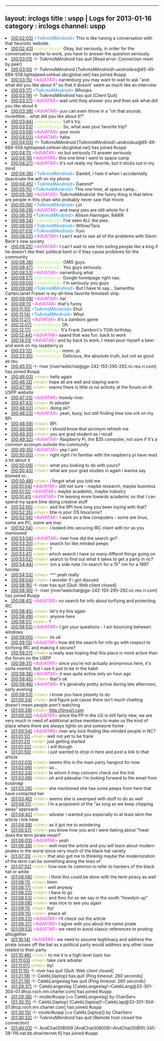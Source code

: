 
---
layout: irclogs
title : uspp | Logs for 2013-01-16
category : irclogs
channel: uspp
---
<li class="logitem"><a href="#00:02:03" name="00:02:03" class="time">[00:02:03]</a> <span class="person" style="color:#098ae1">&lt;ToArmsMAndroid&gt;</span> This is like having a conversation with that heuristic website. </li>
<li class="logitem"><a href="#00:02:43" name="00:02:43" class="time">[00:02:43]</a> <span class="person" style="color:#a8ec6e">&lt;narrenburg&gt;</span> Okay, but seriously, in order for the conversation starter to work, you have to answer the question seriously. </li>
<li class="logitem"><a href="#00:03:01" name="00:03:01" class="time">[00:03:01]</a> -!- <span class="quit">ToArmsMAndroid</span> has quit [Read error: Connection reset by peer] </li>
<li class="logitem"><a href="#00:03:10" name="00:03:10" class="time">[00:03:10]</a> -!- <span class="join">ToArmsMAndroid</span> [ToArmsMAndroid!~androidus@65-49-684-558.lightspeed.oshkwi.sbcglobal.net] has joined #uspp </li>
<li class="logitem"><a href="#00:03:15" name="00:03:15" class="time">[00:03:15]</a> <span class="person" style="color:#f51bf7">&lt;AdVATAR&gt;</span> narrenburg you may want to wait to ask "and what did you like about it" so that it doesnt' seem as much like an interview </li>
<li class="logitem"><a href="#00:03:17" name="00:03:17" class="time">[00:03:17]</a> <span class="person" style="color:#098ae1">&lt;ToArmsMAndroid&gt;</span> Whoops. </li>
<li class="logitem"><a href="#00:03:19" name="00:03:19" class="time">[00:03:19]</a> -!- <span class="quit">ToArmsMAndroid</span> has quit [Client Quit] </li>
<li class="logitem"><a href="#00:03:27" name="00:03:27" class="time">[00:03:27]</a> <span class="person" style="color:#f51bf7">&lt;AdVATAR&gt;</span> wait until they answer you and then ask what did you like about it </li>
<li class="logitem"><a href="#00:03:39" name="00:03:39" class="time">[00:03:39]</a> <span class="person" style="color:#f51bf7">&lt;AdVATAR&gt;</span> yuo can even throw in a "oh that sounds incredible... what did you like about it?" </li>
<li class="logitem"><a href="#00:03:44" name="00:03:44" class="time">[00:03:44]</a> <span class="person" style="color:#a8ec6e">&lt;narrenburg&gt;</span> Let's try. </li>
<li class="logitem"><a href="#00:03:53" name="00:03:53" class="time">[00:03:53]</a> <span class="person" style="color:#a8ec6e">&lt;narrenburg&gt;</span> So, what was your favorite trip? </li>
<li class="logitem"><a href="#00:03:59" name="00:03:59" class="time">[00:03:59]</a> <span class="person" style="color:#f51bf7">&lt;AdVATAR&gt;</span> your mom </li>
<li class="logitem"><a href="#00:04:02" name="00:04:02" class="time">[00:04:02]</a> <span class="person" style="color:#f51bf7">&lt;AdVATAR&gt;</span> haha </li>
<li class="logitem"><a href="#00:04:03" name="00:04:03" class="time">[00:04:03]</a> -!- <span class="join">ToArmsMAndroid</span> [ToArmsMAndroid!~androidus@65-49-684-558.lightspeed.oshkwi.sbcglobal.net] has joined #uspp </li>
<li class="logitem"><a href="#00:04:11" name="00:04:11" class="time">[00:04:11]</a> <span class="person" style="color:#f51bf7">&lt;AdVATAR&gt;</span> no but seriously I'll answer seriously </li>
<li class="logitem"><a href="#00:04:19" name="00:04:19" class="time">[00:04:19]</a> <span class="person" style="color:#f51bf7">&lt;AdVATAR&gt;</span> this one time I went to space camp </li>
<li class="logitem"><a href="#00:04:27" name="00:04:27" class="time">[00:04:27]</a> <span class="person" style="color:#f51bf7">&lt;AdVATAR&gt;</span> it's not really my favorite, but it sticks out in my mind </li>
<li class="logitem"><a href="#00:04:38" name="00:04:38" class="time">[00:04:38]</a> <span class="person" style="color:#098ae1">&lt;ToArmsMAndroid&gt;</span> Damkit, I hate it when I accidentally deactivate the wifi on my phone. </li>
<li class="logitem"><a href="#00:04:45" name="00:04:45" class="time">[00:04:45]</a> <span class="person" style="color:#098ae1">&lt;ToArmsMAndroid&gt;</span> Dammit* </li>
<li class="logitem"><a href="#00:05:15" name="00:05:15" class="time">[00:05:15]</a> <span class="person" style="color:#098ae1">&lt;ToArmsMAndroid&gt;</span> This one time, at space camp... </li>
<li class="logitem"><a href="#00:05:39" name="00:05:39" class="time">[00:05:39]</a> <span class="person" style="color:#f51bf7">&lt;AdVATAR&gt;</span> ToArmsMAndroid: the funny thing is that tehre are people in this chan who probably never saw that movie </li>
<li class="logitem"><a href="#00:05:59" name="00:05:59" class="time">[00:05:59]</a> <span class="person" style="color:#098ae1">&lt;ToArmsMAndroid&gt;</span> Lol </li>
<li class="logitem"><a href="#00:06:29" name="00:06:29" class="time">[00:06:29]</a> <span class="person" style="color:#f51bf7">&lt;AdVATAR&gt;</span> and many pies are still whole for it </li>
<li class="logitem"><a href="#00:06:31" name="00:06:31" class="time">[00:06:31]</a> <span class="person" style="color:#098ae1">&lt;ToArmsMAndroid&gt;</span> Allison Hannigan. RAWR </li>
<li class="logitem"><a href="#00:06:34" name="00:06:34" class="time">[00:06:34]</a> <span class="person" style="color:#a8ec6e">&lt;narrenburg&gt;</span> I've seen ALL the pies. </li>
<li class="logitem"><a href="#00:06:50" name="00:06:50" class="time">[00:06:50]</a> <span class="person" style="color:#098ae1">&lt;ToArmsMAndroid&gt;</span> Willow/Tara  </li>
<li class="logitem"><a href="#00:07:03" name="00:07:03" class="time">[00:07:03]</a> <span class="person" style="color:#098ae1">&lt;ToArmsMAndroid&gt;</span> Yum </li>
<li class="logitem"><a href="#00:08:02" name="00:08:02" class="time">[00:08:02]</a> <span class="person" style="color:#f51bf7">&lt;AdVATAR&gt;</span> I can't wait to see all of the problems with Glenn Beck's new society </li>
<li class="logitem"><a href="#00:08:25" name="00:08:25" class="time">[00:08:25]</a> <span class="person" style="color:#f51bf7">&lt;AdVATAR&gt;</span> I can't wait to see him exiling people like a king if he doesn't like their political bent or if they cause problems for the community </li>
<li class="logitem"><a href="#00:08:38" name="00:08:38" class="time">[00:08:38]</a> <span class="person" style="color:#a8ec6e">&lt;narrenburg&gt;</span> OMG guys. </li>
<li class="logitem"><a href="#00:08:47" name="00:08:47" class="time">[00:08:47]</a> <span class="person" style="color:#a8ec6e">&lt;narrenburg&gt;</span> You guys seriously. </li>
<li class="logitem"><a href="#00:08:53" name="00:08:53" class="time">[00:08:53]</a> <span class="person" style="color:#f51bf7">&lt;AdVATAR&gt;</span> narrenburg what </li>
<li class="logitem"><a href="#00:08:57" name="00:08:57" class="time">[00:08:57]</a> <span class="person" style="color:#a8ec6e">&lt;narrenburg&gt;</span> Google homepage right nao. </li>
<li class="logitem"><a href="#00:09:00" name="00:09:00" class="time">[00:09:00]</a> <span class="person" style="color:#a8ec6e">&lt;narrenburg&gt;</span> I'm seriously you guys. </li>
<li class="logitem"><a href="#00:09:08" name="00:09:08" class="time">[00:09:08]</a> <span class="person" style="color:#098ae1">&lt;ToArmsMAndroid&gt;</span> But I have to say... Samantha Carter/Janet Fraiser is my all-time favorite femslash ship. </li>
<li class="logitem"><a href="#00:09:09" name="00:09:09" class="time">[00:09:09]</a> <span class="person" style="color:#f51bf7">&lt;AdVATAR&gt;</span> ha! </li>
<li class="logitem"><a href="#00:09:11" name="00:09:11" class="time">[00:09:11]</a> <span class="person" style="color:#f51bf7">&lt;AdVATAR&gt;</span> that's funny </li>
<li class="logitem"><a href="#00:11:10" name="00:11:10" class="time">[00:11:10]</a> <span class="person" style="color:#098ae1">&lt;ToArmsMAndroid&gt;</span> Ehut </li>
<li class="logitem"><a href="#00:11:14" name="00:11:14" class="time">[00:11:14]</a> <span class="person" style="color:#098ae1">&lt;ToArmsMAndroid&gt;</span> Whut </li>
<li class="logitem"><a href="#00:11:27" name="00:11:27" class="time">[00:11:27]</a> <span class="person" style="color:#f51bf7">&lt;AdVATAR&gt;</span> it's a zamboni game </li>
<li class="logitem"><a href="#00:12:07" name="00:12:07" class="time">[00:12:07]</a> <span class="person" style="color:#a8ec6e">&lt;narrenburg&gt;</span> Oh. </li>
<li class="logitem"><a href="#00:12:17" name="00:12:17" class="time">[00:12:17]</a> <span class="person" style="color:#a8ec6e">&lt;narrenburg&gt;</span> It's Frank Zamboni's 112th birthday. </li>
<li class="logitem"><a href="#00:12:44" name="00:12:44" class="time">[00:12:44]</a> <span class="person" style="color:#f51bf7">&lt;AdVATAR&gt;</span> aaand that was fun.  back to work </li>
<li class="logitem"><a href="#00:14:51" name="00:14:51" class="time">[00:14:51]</a> <span class="person" style="color:#f51bf7">&lt;AdVATAR&gt;</span> and by back to work, I mean pour myself a beer and work on my raspberry pi </li>
<li class="logitem"><a href="#00:23:12" name="00:23:12" class="time">[00:23:12]</a> <span class="person" style="color:#a8ec6e">&lt;narrenburg&gt;</span> mmm. pi. </li>
<li class="logitem"><a href="#00:23:35" name="00:23:35" class="time">[00:23:35]</a> <span class="person" style="color:#a8ec6e">&lt;narrenburg&gt;</span> Delicious, the absolute truth, but not as good as tau. </li>
<li class="logitem"><a href="#00:45:51" name="00:45:51" class="time">[00:45:51]</a> -!- <span class="join">river</span> [river!webchat@gje-242-155-295-292.nc.res.rr.com] has joined #uspp </li>
<li class="logitem"><a href="#00:46:03" name="00:46:03" class="time">[00:46:03]</a> <span class="person" style="color:#a5b030">&lt;river&gt;</span> hello again </li>
<li class="logitem"><a href="#00:46:12" name="00:46:12" class="time">[00:46:12]</a> <span class="person" style="color:#a5b030">&lt;river&gt;</span> hope all are well and staying warm </li>
<li class="logitem"><a href="#00:47:19" name="00:47:19" class="time">[00:47:19]</a> <span class="person" style="color:#a5b030">&lt;river&gt;</span> seems there is little or no activity  at the forum on th USPP website </li>
<li class="logitem"><a href="#00:47:33" name="00:47:33" class="time">[00:47:33]</a> <span class="person" style="color:#f51bf7">&lt;AdVATAR&gt;</span> howdy river </li>
<li class="logitem"><a href="#00:47:43" name="00:47:43" class="time">[00:47:43]</a> <span class="person" style="color:#a5b030">&lt;river&gt;</span> hi advatar </li>
<li class="logitem"><a href="#00:48:02" name="00:48:02" class="time">[00:48:02]</a> <span class="person" style="color:#a5b030">&lt;river&gt;</span> doing ok? </li>
<li class="logitem"><a href="#00:48:23" name="00:48:23" class="time">[00:48:23]</a> <span class="person" style="color:#f51bf7">&lt;AdVATAR&gt;</span> yeah, busy, but still finding time tow ork on my RPi </li>
<li class="logitem"><a href="#00:48:59" name="00:48:59" class="time">[00:48:59]</a> <span class="person" style="color:#a5b030">&lt;river&gt;</span> RPi </li>
<li class="logitem"><a href="#00:49:08" name="00:49:08" class="time">[00:49:08]</a> <span class="person" style="color:#a5b030">&lt;river&gt;</span> i should know that acronym refresh me </li>
<li class="logitem"><a href="#00:49:20" name="00:49:20" class="time">[00:49:20]</a> <span class="person" style="color:#a5b030">&lt;river&gt;</span> you are grad student as i recall </li>
<li class="logitem"><a href="#00:49:32" name="00:49:32" class="time">[00:49:32]</a> <span class="person" style="color:#f51bf7">&lt;AdVATAR&gt;</span> Raspberry Pi, the $35 computer, not sure if it's a common acronym outside the community  </li>
<li class="logitem"><a href="#00:49:35" name="00:49:35" class="time">[00:49:35]</a> <span class="person" style="color:#f51bf7">&lt;AdVATAR&gt;</span> yep I am! </li>
<li class="logitem"><a href="#00:50:00" name="00:50:00" class="time">[00:50:00]</a> <span class="person" style="color:#a5b030">&lt;river&gt;</span> right right i'm familiar with the raspberry pi have read a lot about it </li>
<li class="logitem"><a href="#00:50:09" name="00:50:09" class="time">[00:50:09]</a> <span class="person" style="color:#a5b030">&lt;river&gt;</span> what you looking to do with yours? </li>
<li class="logitem"><a href="#00:50:43" name="00:50:43" class="time">[00:50:43]</a> <span class="person" style="color:#a5b030">&lt;river&gt;</span> what are your grad studies in again i wanna say biomed or... </li>
<li class="logitem"><a href="#00:50:48" name="00:50:48" class="time">[00:50:48]</a> <span class="person" style="color:#a5b030">&lt;river&gt;</span> i forgot what you told me </li>
<li class="logitem"><a href="#00:51:04" name="00:51:04" class="time">[00:51:04]</a> <span class="person" style="color:#f51bf7">&lt;AdVATAR&gt;</span> still not sure - maybe research, maybe business </li>
<li class="logitem"><a href="#00:51:12" name="00:51:12" class="time">[00:51:12]</a> <span class="person" style="color:#f51bf7">&lt;AdVATAR&gt;</span> maybe academic, maybe industry </li>
<li class="logitem"><a href="#00:51:41" name="00:51:41" class="time">[00:51:41]</a> <span class="person" style="color:#f51bf7">&lt;AdVATAR&gt;</span> I'm leaning more towards academic so that I can spend my spare time doing creative stuff </li>
<li class="logitem"><a href="#00:52:00" name="00:52:00" class="time">[00:52:00]</a> <span class="person" style="color:#a5b030">&lt;river&gt;</span> and the RPi how long you been toying with that? </li>
<li class="logitem"><a href="#00:52:35" name="00:52:35" class="time">[00:52:35]</a> <span class="person" style="color:#a5b030">&lt;river&gt;</span> btw is your OS linux/unix? </li>
<li class="logitem"><a href="#00:52:54" name="00:52:54" class="time">[00:52:54]</a> <span class="person" style="color:#f51bf7">&lt;AdVATAR&gt;</span> I work on a few computers - some are linux, some are PC, some are mac </li>
<li class="logitem"><a href="#00:52:54" name="00:52:54" class="time">[00:52:54]</a> <span class="person" style="color:#a5b030">&lt;river&gt;</span> i looked into securing IRC client with tor as you mentioned </li>
<li class="logitem"><a href="#00:53:04" name="00:53:04" class="time">[00:53:04]</a> <span class="person" style="color:#f51bf7">&lt;AdVATAR&gt;</span> river how did the search go? </li>
<li class="logitem"><a href="#00:53:20" name="00:53:20" class="time">[00:53:20]</a> <span class="person" style="color:#a5b030">&lt;river&gt;</span> search for like minded peeps </li>
<li class="logitem"><a href="#00:53:25" name="00:53:25" class="time">[00:53:25]</a> <span class="person" style="color:#a5b030">&lt;river&gt;</span> ? </li>
<li class="logitem"><a href="#00:53:41" name="00:53:41" class="time">[00:53:41]</a> <span class="person" style="color:#a5b030">&lt;river&gt;</span> which search i have so many differnt things going on  </li>
<li class="logitem"><a href="#00:53:52" name="00:53:52" class="time">[00:53:52]</a> <span class="person" style="color:#a5b030">&lt;river&gt;</span> search to find out what it takes to get a party in nc? </li>
<li class="logitem"><a href="#00:54:44" name="00:54:44" class="time">[00:54:44]</a> <span class="person" style="color:#a5b030">&lt;river&gt;</span> (on a side note i'm search for a 15" rim for a 1997 honda) </li>
<li class="logitem"><a href="#00:54:53" name="00:54:53" class="time">[00:54:53]</a> <span class="person" style="color:#a5b030">&lt;river&gt;</span> ^^^ yeah really </li>
<li class="logitem"><a href="#00:58:04" name="00:58:04" class="time">[00:58:04]</a> <span class="person" style="color:#a5b030">&lt;river&gt;</span> i wonder if i got discoed </li>
<li class="logitem"><a href="#00:58:16" name="00:58:16" class="time">[00:58:16]</a> -!- <span class="quit">river</span> has quit [Quit: Web client closed] </li>
<li class="logitem"><a href="#00:58:30" name="00:58:30" class="time">[00:58:30]</a> -!- <span class="join">river</span> [river!webchat@gje-242-155-295-292.nc.res.rr.com] has joined #uspp </li>
<li class="logitem"><a href="#00:58:41" name="00:58:41" class="time">[00:58:41]</a> <span class="person" style="color:#f51bf7">&lt;AdVATAR&gt;</span> no search for info about torifying and protecting IRC </li>
<li class="logitem"><a href="#00:58:45" name="00:58:45" class="time">[00:58:45]</a> <span class="person" style="color:#a5b030">&lt;river&gt;</span> let's try this again </li>
<li class="logitem"><a href="#00:58:49" name="00:58:49" class="time">[00:58:49]</a> <span class="person" style="color:#a5b030">&lt;river&gt;</span> anyone here </li>
<li class="logitem"><a href="#00:58:51" name="00:58:51" class="time">[00:58:51]</a> <span class="person" style="color:#a5b030">&lt;river&gt;</span> ? </li>
<li class="logitem"><a href="#00:58:53" name="00:58:53" class="time">[00:58:53]</a> <span class="person" style="color:#f51bf7">&lt;AdVATAR&gt;</span> I got your questions - I am bouncing between windows </li>
<li class="logitem"><a href="#00:59:00" name="00:59:00" class="time">[00:59:00]</a> <span class="person" style="color:#a5b030">&lt;river&gt;</span> its ok </li>
<li class="logitem"><a href="#00:59:13" name="00:59:13" class="time">[00:59:13]</a> <span class="person" style="color:#f51bf7">&lt;AdVATAR&gt;</span> how did the search for info go with respect to torifying IRC and making it secure? </li>
<li class="logitem"><a href="#00:59:27" name="00:59:27" class="time">[00:59:27]</a> <span class="person" style="color:#a5b030">&lt;river&gt;</span> u really was hoping that this place is more active than the forum on the USPP </li>
<li class="logitem"><a href="#00:59:31" name="00:59:31" class="time">[00:59:31]</a> <span class="person" style="color:#f51bf7">&lt;AdVATAR&gt;</span> since you're not actually anonymous here, it's sorta overkill, but I use it just to be in the habit </li>
<li class="logitem"><a href="#00:59:38" name="00:59:38" class="time">[00:59:38]</a> <span class="person" style="color:#f51bf7">&lt;AdVATAR&gt;</span> it was quite active only an hour ago </li>
<li class="logitem"><a href="#00:59:45" name="00:59:45" class="time">[00:59:45]</a> <span class="person" style="color:#a5b030">&lt;river&gt;</span> that's ok </li>
<li class="logitem"><a href="#00:59:46" name="00:59:46" class="time">[00:59:46]</a> <span class="person" style="color:#f51bf7">&lt;AdVATAR&gt;</span> it's generally pretty active during late afternoon, early evening </li>
<li class="logitem"><a href="#00:59:53" name="00:59:53" class="time">[00:59:53]</a> <span class="person" style="color:#a5b030">&lt;river&gt;</span> i know you have pleanty to do  </li>
<li class="logitem"><a href="#01:00:24" name="01:00:24" class="time">[01:00:24]</a> <span class="person" style="color:#a5b030">&lt;river&gt;</span> and figure just cause there isn't much chatting doesn't mean people aren't watching </li>
<li class="logitem"><a href="#01:00:29" name="01:00:29" class="time">[01:00:29]</a> <span class="person" style="color:#a5b030">&lt;river&gt;</span> <a href="http://tinyurl.com/secrets-and-lies-of-the-bailout" target="_blank">http://tinyurl.com</a> </li>
<li class="logitem"><a href="#01:00:32" name="01:00:32" class="time">[01:00:32]</a> <span class="person" style="color:#f51bf7">&lt;AdVATAR&gt;</span> since the PP in the US is still fairly new, we are very much in need of additional active members to make us the kind of place where there are always lights on and someone home </li>
<li class="logitem"><a href="#01:00:54" name="01:00:54" class="time">[01:00:54]</a> <span class="person" style="color:#f51bf7">&lt;AdVATAR&gt;</span> river any luck finding like-minded people in NC? </li>
<li class="logitem"><a href="#01:01:12" name="01:01:12" class="time">[01:01:12]</a> <span class="person" style="color:#a5b030">&lt;river&gt;</span> well not yet to be frank </li>
<li class="logitem"><a href="#01:01:21" name="01:01:21" class="time">[01:01:21]</a> <span class="person" style="color:#a5b030">&lt;river&gt;</span> just getting started </li>
<li class="logitem"><a href="#01:01:32" name="01:01:32" class="time">[01:01:32]</a> <span class="person" style="color:#a5b030">&lt;river&gt;</span> i will though </li>
<li class="logitem"><a href="#01:01:50" name="01:01:50" class="time">[01:01:50]</a> <span class="person" style="color:#a5b030">&lt;river&gt;</span> i just wanted to drop in here and post a link to that article </li>
<li class="logitem"><a href="#01:02:03" name="01:02:03" class="time">[01:02:03]</a> <span class="person" style="color:#a5b030">&lt;river&gt;</span> seems this is the main party hangout for now </li>
<li class="logitem"><a href="#01:02:06" name="01:02:06" class="time">[01:02:06]</a> <span class="person" style="color:#a5b030">&lt;river&gt;</span> so... </li>
<li class="logitem"><a href="#01:02:24" name="01:02:24" class="time">[01:02:24]</a> <span class="person" style="color:#a5b030">&lt;river&gt;</span> to whom it may concern check out the link </li>
<li class="logitem"><a href="#01:03:09" name="01:03:09" class="time">[01:03:09]</a> <span class="person" style="color:#a5b030">&lt;river&gt;</span> oh and adavatar i'm looking forward to the email from kusanagi  </li>
<li class="logitem"><a href="#01:03:26" name="01:03:26" class="time">[01:03:26]</a> <span class="person" style="color:#a5b030">&lt;river&gt;</span> she mentioned she has some peeps from here that have contacted her  </li>
<li class="logitem"><a href="#01:03:40" name="01:03:40" class="time">[01:03:40]</a> <span class="person" style="color:#a5b030">&lt;river&gt;</span> seems she is swamped with stuff to do as well </li>
<li class="logitem"><a href="#01:04:17" name="01:04:17" class="time">[01:04:17]</a> <span class="person" style="color:#a5b030">&lt;river&gt;</span> i'm a proponent of the "as long as we keep chipping away" approach </li>
<li class="logitem"><a href="#01:04:42" name="01:04:42" class="time">[01:04:42]</a> <span class="person" style="color:#a5b030">&lt;river&gt;</span> advatar i wanted you especially to at least skim the article i link here </li>
<li class="logitem"><a href="#01:04:58" name="01:04:58" class="time">[01:04:58]</a> <span class="person" style="color:#a5b030">&lt;river&gt;</span> as it got me to wondering </li>
<li class="logitem"><a href="#01:05:57" name="01:05:57" class="time">[01:05:57]</a> <span class="person" style="color:#a5b030">&lt;river&gt;</span> you know how you and i were tlaking about "hwat does the term pirate mean? </li>
<li class="logitem"><a href="#01:06:03" name="01:06:03" class="time">[01:06:03]</a> <span class="person" style="color:#f51bf7">&lt;AdVATAR&gt;</span> yeah </li>
<li class="logitem"><a href="#01:06:28" name="01:06:28" class="time">[01:06:28]</a> <span class="person" style="color:#a5b030">&lt;river&gt;</span> well read the article and you will learn about modern pirates in the worst since very much of the black hat variety </li>
<li class="logitem"><a href="#01:07:31" name="01:07:31" class="time">[01:07:31]</a> <span class="person" style="color:#a5b030">&lt;river&gt;</span> that also got me to thinking maybe the modernization of the term can be something along the lines of  </li>
<li class="logitem"><a href="#01:07:52" name="01:07:52" class="time">[01:07:52]</a> <span class="person" style="color:#a5b030">&lt;river&gt;</span> how now its common to refer to hackers of the black hat or white  </li>
<li class="logitem"><a href="#01:08:08" name="01:08:08" class="time">[01:08:08]</a> <span class="person" style="color:#a5b030">&lt;river&gt;</span> i think this could be done with the term piracy as well </li>
<li class="logitem"><a href="#01:08:11" name="01:08:11" class="time">[01:08:11]</a> <span class="person" style="color:#a5b030">&lt;river&gt;</span> hmm </li>
<li class="logitem"><a href="#01:08:17" name="01:08:17" class="time">[01:08:17]</a> <span class="person" style="color:#a5b030">&lt;river&gt;</span> well anyway </li>
<li class="logitem"><a href="#01:08:22" name="01:08:22" class="time">[01:08:22]</a> <span class="person" style="color:#a5b030">&lt;river&gt;</span> i have to go </li>
<li class="logitem"><a href="#01:08:53" name="01:08:53" class="time">[01:08:53]</a> <span class="person" style="color:#a5b030">&lt;river&gt;</span> and thnx for as we say in the south "howdyin up" </li>
<li class="logitem"><a href="#01:09:08" name="01:09:08" class="time">[01:09:08]</a> <span class="person" style="color:#a5b030">&lt;river&gt;</span> was nice to see you again </li>
<li class="logitem"><a href="#01:09:11" name="01:09:11" class="time">[01:09:11]</a> <span class="person" style="color:#a5b030">&lt;river&gt;</span> ttyl </li>
<li class="logitem"><a href="#01:09:15" name="01:09:15" class="time">[01:09:15]</a> <span class="person" style="color:#a5b030">&lt;river&gt;</span> peace all </li>
<li class="logitem"><a href="#01:09:22" name="01:09:22" class="time">[01:09:22]</a> <span class="person" style="color:#f51bf7">&lt;AdVATAR&gt;</span> I'll check out the article </li>
<li class="logitem"><a href="#01:09:37" name="01:09:37" class="time">[01:09:37]</a> <span class="person" style="color:#f51bf7">&lt;AdVATAR&gt;</span> I agree with you about the name pirate </li>
<li class="logitem"><a href="#01:09:53" name="01:09:53" class="time">[01:09:53]</a> <span class="person" style="color:#f51bf7">&lt;AdVATAR&gt;</span> we need to avoid classic references to pirating alltogether </li>
<li class="logitem"><a href="#01:10:14" name="01:10:14" class="time">[01:10:14]</a> <span class="person" style="color:#f51bf7">&lt;AdVATAR&gt;</span> we need to assume legitimacy and address the pirate issues off the bat as a political party would address any other issue related to their party </li>
<li class="logitem"><a href="#01:10:46" name="01:10:46" class="time">[01:10:46]</a> <span class="person" style="color:#a5b030">&lt;river&gt;</span> to me it is a high level topic too </li>
<li class="logitem"><a href="#01:11:03" name="01:11:03" class="time">[01:11:03]</a> <span class="person" style="color:#a5b030">&lt;river&gt;</span> take care advatar </li>
<li class="logitem"><a href="#01:11:07" name="01:11:07" class="time">[01:11:07]</a> <span class="person" style="color:#a5b030">&lt;river&gt;</span> ttyl </li>
<li class="logitem"><a href="#01:11:15" name="01:11:15" class="time">[01:11:15]</a> -!- <span class="quit">river</span> has quit [Quit: Web client closed] </li>
<li class="logitem"><a href="#01:21:19" name="01:21:19" class="time">[01:21:19]</a> -!- <span class="quit">CalebL[laptop]</span> has quit [Ping timeout: 260 seconds] </li>
<li class="logitem"><a href="#01:21:19" name="01:21:19" class="time">[01:21:19]</a> -!- <span class="quit">CalebLangeslag</span> has quit [Ping timeout: 260 seconds] </li>
<li class="logitem"><a href="#01:29:37" name="01:29:37" class="time">[01:29:37]</a> -!- <span class="join">CalebLangeslag</span> [CalebLangeslag!~CalebLang@33-301-304-07.dhcp.roch.mn.charter.com] has joined #uspp </li>
<li class="logitem"><a href="#01:29:38" name="01:29:38" class="time">[01:29:38]</a> -!- mode/<span class="mode">#uspp</span> [+o CalebLangeslag] by ChanServ </li>
<li class="logitem"><a href="#01:30:15" name="01:30:15" class="time">[01:30:15]</a> -!- <span class="join">CalebL[laptop]</span> [CalebL[laptop]!~CalebLlap@33-301-304-07.dhcp.roch.mn.charter.com] has joined #uspp </li>
<li class="logitem"><a href="#01:30:15" name="01:30:15" class="time">[01:30:15]</a> -!- mode/<span class="mode">#uspp</span> [+o CalebL[laptop]] by ChanServ </li>
<li class="logitem"><a href="#01:30:32" name="01:30:32" class="time">[01:30:32]</a> -!- <span class="quit">ToArmsMAndroid</span> has quit [Remote host closed the connection] </li>
<li class="logitem"><a href="#01:49:03" name="01:49:03" class="time">[01:49:03]</a> -!- <span class="join">AndChat308009</span> [AndChat308009!~AndChat30@91-345-38-116.nat.bb.dnainternet.fi] has joined #uspp </li>


